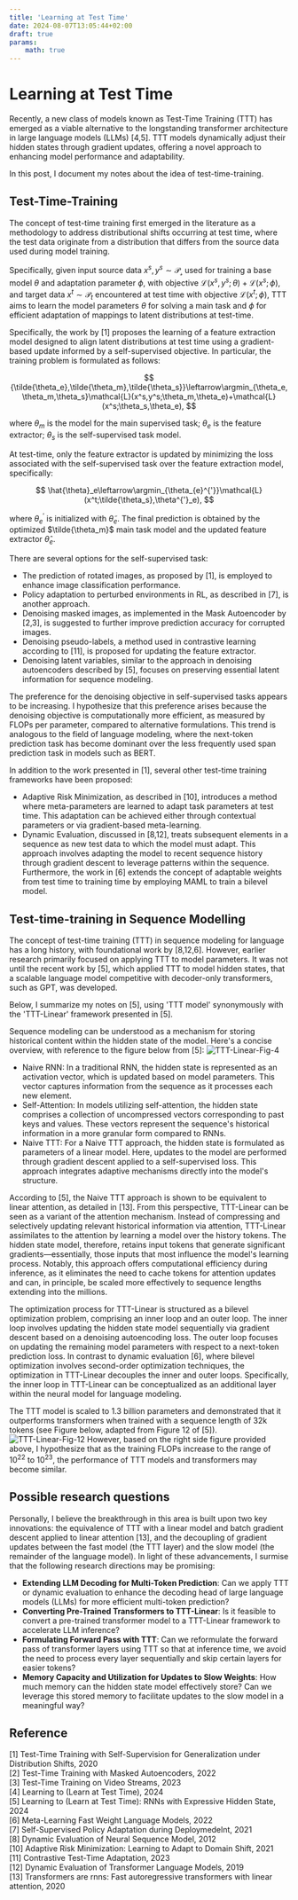 ```yaml
---
title: 'Learning at Test Time'
date: 2024-08-07T13:05:44+02:00
draft: true
params:
    math: true
---
```


# Learning at Test Time

Recently, a new class of models known as Test-Time Training (TTT) has emerged as a viable alternative to the longstanding transformer architecture in large language models (LLMs) [4,5]. TTT models dynamically adjust their hidden states through gradient updates, offering a novel approach to enhancing model performance and adaptability.

In this post, I document my notes about the idea of test-time-training.

## Test-Time-Training

The concept of test-time training first emerged in the literature as a methodology to address distributional shifts occurring at test time, where the test data originate from a distribution that differs from the source data used during model training.

Specifically, given input source data $x^s,y^s\sim\mathcal{P_s}$ used for training a base model $\theta$ and adaptation parameter $\phi$, with objective $\mathcal{L}(x^s,y^s;\theta)+\mathcal{L}(x^s;\phi)$, and target data $x^t\sim\mathcal{P}_t$ encountered at test time with objective $\mathcal{L}(x^t;\phi)$, TTT aims to learn the model parameters $\theta$ for solving a main task and $\phi$ for efficient adaptation of mappings to latent distributions at test-time.

Specifically, the work by [1] proposes the learning of a feature extraction model designed to align latent distributions at test time using a gradient-based update informed by a self-supervised objective. In particular, the training problem is formulated as follows:

$$
{\tilde{\theta_e},\tilde{\theta_m},\tilde{\theta_s}}\leftarrow\argmin_{\theta_e,\theta_m,\theta_s}\mathcal{L}(x^s,y^s;\theta_m,\theta_e)+\mathcal{L}(x^s;\theta_s,\theta_e),
$$

where $\theta_m$ is the model for the main supervised task; $\theta_e$ is the feature extractor; $\theta_s$ is the self-supervised task model.

At test-time, only the feature extractor is updated by minimizing the loss associated with the self-supervised task over the feature extraction model, specifically:

$$
\hat{\theta}_e\leftarrow\argmin_{\theta_{e}^{'}}\mathcal{L}(x^t;\tilde{\theta_s},\theta^{'}_e),
$$

where $\theta_e^{'}$ is initialized with $\tilde{\theta}_e$. The final prediction is obtained by the optimized $\tilde{\theta_m}$ main task model and the updated feature extractor $\hat{\theta}_e$. 

There are several options for the self-supervised task:
- The prediction of rotated images, as proposed by [1], is employed to enhance image classification performance.
- Policy adaptation to perturbed environments in RL, as described in [7], is another approach.
- Denoising masked images, as implemented in the Mask Autoencoder by [2,3], is suggested to further improve prediction accuracy for corrupted images.
- Denoising pseudo-labels, a method used in contrastive learning according to [11], is proposed for updating the feature extractor.
- Denoising latent variables, similar to the approach in denoising autoencoders described by [5], focuses on preserving essential latent information for sequence modeling.

The preference for the denoising objective in self-supervised tasks appears to be increasing. I hypothesize that this preference arises because the denoising objective is computationally more efficient, as measured by FLOPs per parameter, compared to alternative formulations. This trend is analogous to the field of language modeling, where the next-token prediction task has become dominant over the less frequently used span prediction task in models such as BERT.

In addition to the work presented in [1], several other test-time training frameworks have been proposed:
- Adaptive Risk Minimization, as described in [10], introduces a method where meta-parameters are learned to adapt task parameters at test time. This adaptation can be achieved either through contextual parameters or via gradient-based meta-learning.
- Dynamic Evaluation, discussed in [8,12], treats subsequent elements in a sequence as new test data to which the model must adapt. This approach involves adapting the model to recent sequence history through gradient descent to leverage patterns within the sequence. Furthermore, the work in [6] extends the concept of adaptable weights from test time to training time by employing MAML to train a bilevel model.

## Test-time-training in Sequence Modelling

The concept of test-time training (TTT) in sequence modeling for language has a long history, with foundational work by [8,12,6]. However, earlier research primarily focused on applying TTT to model parameters. It was not until the recent work by [5], which applied TTT to model hidden states, that a scalable language model competitive with decoder-only transformers, such as GPT, was developed.

Below, I summarize my notes on [5], using 'TTT model' synonymously with the 'TTT-Linear' framework presented in [5].

Sequence modeling can be understood as a mechanism for storing historical content within the hidden state of the model. Here's a concise overview, with reference to the figure below from [5]:
![TTT-Linear-Fig-4](TTT-Linear-Fig-4.png)
- Naive RNN: In a traditional RNN, the hidden state is represented as an activation vector, which is updated based on model parameters. This vector captures information from the sequence as it processes each new element.
- Self-Attention: In models utilizing self-attention, the hidden state comprises a collection of uncompressed vectors corresponding to past keys and values. These vectors represent the sequence's historical information in a more granular form compared to RNNs.
- Naive TTT: For a Naive TTT approach, the hidden state is formulated as parameters of a linear model. Here, updates to the model are performed through gradient descent applied to a self-supervised loss. This approach integrates adaptive mechanisms directly into the model's structure.

According to [5], the Naive TTT approach is shown to be equivalent to linear attention, as detailed in [13]. From this perspective, TTT-Linear can be seen as a variant of the attention mechanism. Instead of compressing and selectively updating relevant historical information via attention, TTT-Linear assimilates to the attention by learning a model over the history tokens. The hidden state model, therefore, retains input tokens that generate significant gradients—essentially, those inputs that most influence the model's learning process. Notably, this approach offers computational efficiency during inference, as it eliminates the need to cache tokens for attention updates and can, in principle, be scaled more effectively to sequence lengths extending into the millions.

The optimization process for TTT-Linear is structured as a bilevel optimization problem, comprising an inner loop and an outer loop. The inner loop involves updating the hidden state model sequentially via gradient descent based on a denoising autoencoding loss. The outer loop focuses on updating the remaining model parameters with respect to a next-token prediction loss. In contrast to dynamic evaluation [6], where bilevel optimization involves second-order optimization techniques, the optimization in TTT-Linear decouples the inner and outer loops. Specifically, the inner loop in TTT-Linear can be conceptualized as an additional layer within the neural model for language modeling.

The TTT model is scaled to 1.3 billion parameters and demonstrated that it outperforms transformers when trained with a sequence length of 32k tokens (see Figure below, adapted from Figure 12 of [5]).
![TTT-Linear-Fig-12](TTT-Linear-Fig-12.png)
However, based on the right side figure provided above, I hypothesize that as the training FLOPs increase to the range of $10^{22}$ to $10^{23}$, the performance of TTT models and transformers may become similar.

## Possible research questions

Personally, I believe the breakthrough in this area is built upon two key innovations: the equivalence of TTT with a linear model and batch gradient descent applied to linear attention [13], and the decoupling of gradient updates between the fast model (the TTT layer) and the slow model (the remainder of the language model). In light of these advancements, I surmise that the following research directions may be promising:
- **Extending LLM Decoding for Multi-Token Prediction**: Can we apply TTT or dynamic evaluation to enhance the decoding head of large language models (LLMs) for more efficient multi-token prediction?
- **Converting Pre-Trained Transformers to TTT-Linear**: Is it feasible to convert a pre-trained transformer model to a TTT-Linear framework to accelerate LLM inference?
- **Formulating Forward Pass with TTT**: Can we reformulate the forward pass of transformer layers using TTT so that at inference time, we avoid the need to process every layer sequentially and skip certain layers for easier tokens?
- **Memory Capacity and Utilization for Updates to Slow Weights**: How much memory can the hidden state model effectively store? Can we leverage this stored memory to facilitate updates to the slow model in a meaningful way?


## Reference
[1] Test-Time Training with Self-Supervision for Generalization under Distribution Shifts, 2020 \
[2] Test-Time Training with Masked Autoencoders, 2022 \
[3] Test-Time Training on Video Streams, 2023 \
[4] Learning to (Learn at Test Time), 2024 \
[5] Learning to (Learn at Test Time): RNNs with Expressive Hidden State, 2024 \
[6] Meta-Learning Fast Weight Language Models, 2022 \
[7] Self-Supervised Policy Adaptation during Deploymedelnt, 2021 \
[8] Dynamic Evaluation of Neural Sequence Model, 2012 \
[10] Adaptive Risk Minimization: Learning to Adapt to Domain Shift, 2021 \
[11] Contrastive Test-Time Adaptation, 2023 \
[12] Dynamic Evaluation of Transformer Language Models, 2019 \
[13] Transformers are rnns: Fast autoregressive transformers with linear attention, 2020

